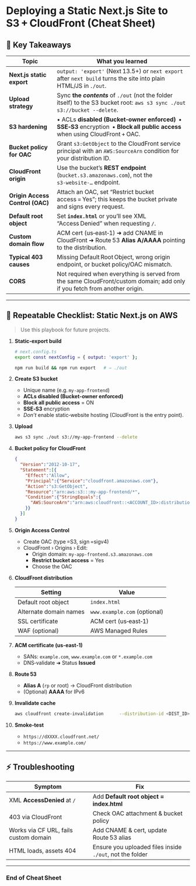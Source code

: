 
# Deploying a Static Next.js Site to S3 + CloudFront (Cheat Sheet)

## 📝 Key Takeaways

| Topic | What you learned |
|-------|------------------|
| **Next.js static export** | `output: 'export'` (Next 13.5+) or `next export` after `next build` turns the site into plain HTML/JS in `./out`. |
| **Upload strategy** | Sync **the *contents*** of `./out` (not the folder itself) to the S3 bucket root: `aws s3 sync ./out s3://bucket --delete`. |
| **S3 hardening** | • ACLs **disabled (Bucket‑owner enforced)**  • **SSE‑S3** encryption  • **Block all public access** when using CloudFront + OAC. |
| **Bucket policy for OAC** | Grant `s3:GetObject` to the CloudFront service principal with an `AWS:SourceArn` condition for your distribution ID. |
| **CloudFront origin** | Use the bucket’s **REST endpoint** (`bucket.s3.amazonaws.com`), not the `s3‑website‑…` endpoint. |
| **Origin Access Control (OAC)** | Attach an OAC, set “Restrict bucket access = Yes”; this keeps the bucket private and signs every request. |
| **Default root object** | Set **`index.html`** or you’ll see XML “Access Denied” when requesting `/`. |
| **Custom domain flow** | ACM cert (us‑east‑1) ➜ add CNAME in CloudFront ➜ Route 53 **Alias A/AAAA** pointing to the distribution. |
| **Typical 403 causes** | Missing Default Root Object, wrong origin endpoint, or bucket policy/OAC mismatch. |
| **CORS** | Not required when everything is served from the same CloudFront/custom domain; add only if you fetch from another origin. |

---

## 🚀 Repeatable Checklist: Static Next.js on AWS

> Use this playbook for future projects.

1. **Static‑export build**

   ```bash
   # next.config.ts
   export const nextConfig = { output: 'export' };

   npm run build && npm run export   # ⇒ ./out
   ```

2. **Create S3 bucket**

   - Unique name (e.g. `my-app-frontend`)
   - **ACLs disabled (Bucket‑owner enforced)**
   - **Block all public access** = ON
   - **SSE‑S3** encryption
   - *Don’t* enable static‑website hosting (CloudFront is the entry point).

3. **Upload**

   ```bash
   aws s3 sync ./out s3://my-app-frontend --delete
   ```

4. **Bucket policy for CloudFront**

   ```json
   {
     "Version":"2012-10-17",
     "Statement":[{
       "Effect":"Allow",
       "Principal":{"Service":"cloudfront.amazonaws.com"},
       "Action":"s3:GetObject",
       "Resource":"arn:aws:s3:::my-app-frontend/*",
       "Condition":{"StringEquals":{
         "AWS:SourceArn":"arn:aws:cloudfront::<ACCOUNT_ID>:distribution/<DIST_ID>"
       }}
     }]
   }
   ```

5. **Origin Access Control**

   - Create OAC (type =S3, sign =sigv4)
   - CloudFront › Origins › Edit:
     - Origin domain: `my-app-frontend.s3.amazonaws.com`
     - **Restrict bucket access** = Yes
     - Choose the OAC

6. **CloudFront distribution**

   | Setting | Value |
   |---------|-------|
   | Default root object | `index.html` |
   | Alternate domain names | `www.example.com` (optional) |
   | SSL certificate | ACM cert (us‑east‑1) |
   | WAF (optional) | AWS Managed Rules |

7. **ACM certificate (us‑east‑1)**

   - SANs: `example.com`, `www.example.com` or `*.example.com`
   - DNS‑validate ➜ Status **Issued**

8. **Route 53**

   - **Alias A** (`rp` or root) → CloudFront distribution
   - (Optional) **AAAA** for IPv6

9. **Invalidate cache**

   ```bash
   aws cloudfront create-invalidation      --distribution-id <DIST_ID> --paths "/*"
   ```

10. **Smoke‑test**

    - `https://dXXXX.cloudfront.net/`
    - `https://www.example.com/`

---

## ⚡️ Troubleshooting

| Symptom | Fix |
|---------|-----|
| XML **AccessDenied** at `/` | Add **Default root object = index.html** |
| 403 via CloudFront | Check OAC attachment & bucket policy |
| Works via CF URL, fails custom domain | Add CNAME & cert, update Route 53 alias |
| HTML loads, assets 404 | Ensure you uploaded files inside `./out`, not the folder |

---

### End of Cheat Sheet
